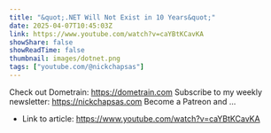 ```yaml
---
title: "&quot;.NET Will Not Exist in 10 Years&quot;"
date: 2025-04-07T10:45:03Z
link: https://www.youtube.com/watch?v=caYBtKCavKA
showShare: false
showReadTime: false
thumbnail: images/dotnet.png
tags: ["youtube.com/@nickchapsas"]
---
```

Check out Dometrain: https://dometrain.com Subscribe to my weekly newsletter: https://nickchapsas.com Become a Patreon and ...

- Link to article: https://www.youtube.com/watch?v=caYBtKCavKA